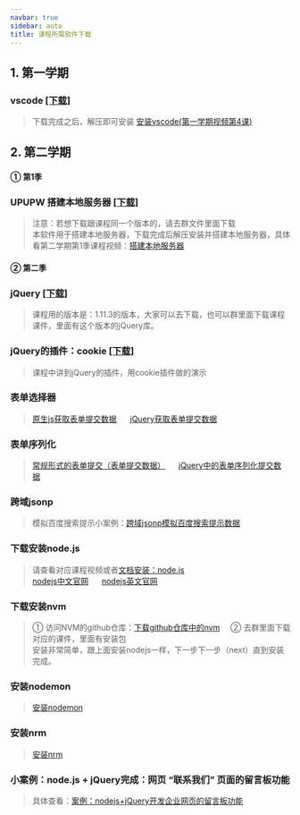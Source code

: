```yaml
---
navbar: true
sidebar: auto
title: 课程所需软件下载
---
```


## 1. 第一学期
### vscode <a href="https://code.visualstudio.com/" title="下载vscode" target="_blank">[下载]</a>
<!-- <a href="https://docs-51yrc-com.oss-cn-hangzhou.aliyuncs.com/software/VSCodeUserSetup-x64-1.74.2.rar" title="下载和课程同一版本的vscode">[下载]</a> -->

> 下载完成之后，解压即可安装  <a href="https://study.163.com/course/courseLearn.htm?courseId=1213374826&share=2&shareId=480000002289674#/learn/video?lessonId=1285001250&courseId=1213374826" target="_blank" title="安装vscode(第一学期视频第4课)点击查看">安装vscode(第一学期视频第4课)</a>


## 2. 第二学期
####  ① 第1季
### UPUPW 搭建本地服务器 <a href="https://php.upupw.net/ank2downloads/38/6698.html" title="下载UPUPW" target="_blank">[下载]</a>
<!-- <a href="https://docs-51yrc-com.oss-cn-hangzhou.aliyuncs.com/software/UPUPW_ANK_W64_V1.1.8.rar" title="下载和课程同一版本的UPUPW">[下载]</a> -->
> 注意：若想下载跟课程同一个版本的，请去群文件里面下载 <br/>
> 本软件用于搭建本地服务器，下载完成后解压安装并搭建本地服务器，具体看第二学期第1季课程视频：<a href="javascipt(void:0);" target="_blank" title="搭建本地服务器点击查看">搭建本地服务器</a> <br/>

####  ② 第二季
### jQuery <a href="https://www.bootcdn.cn/jquery/" title="下载和课程同一版本的jQuery.1.11.3" target="_blank">[下载]</a>
> 课程用的版本是：1.11.3的版本，大家可以去下载，也可以群里面下载课程课件，里面有这个版本的jQuery库。
### jQuery的插件：cookie <a href="https://www.bootcdn.cn/jquery-cookie/" title="下载jQuery的cookie插件" target="_blank">[下载]</a>
> 课程中讲到jQuery的插件，用cookie插件做的演示
### 表单选择器
> <a href="/secondless/w-b/jQuery.html#_12、表单选择器" title="原生js获取表单提交数据" target="_blank" style="margin-right:20px;">原生js获取表单提交数据</a>
> <a href="/secondless/w-b/jQuery.html#_2-jquery获取表单提交数据" title="jQuery获取表单提交数据" target="_blank" style="margin-right:20px;">jQuery获取表单提交数据</a>
### 表单序列化
> <a href="/secondless/w-b/Ajax.html#_4、表单序列化" title="常规形式的表单提交（表单提交数据）" target="_blank" style="margin-right:20px;">常规形式的表单提交（表单提交数据）</a>
> <a href="/secondless/w-b/Ajax.html#_2-jquery中的表单序列化提交数据-表单提交数据" title="jQuery中的表单序列化提交数据" target="_blank" style="margin-right:20px;">jQuery中的表单序列化提交数据</a>
### 跨域jsonp
> 模拟百度搜索提示小案例：<a href="/secondless/w-b/Ajax.html#_2-延伸一下-jquery中的跨域jsonp模拟百度搜索提示数据" title="跨域jsonp模拟百度搜索提示数据" target="_blank" style="margin-right:20px;">跨域jsonp模拟百度搜索提示数据</a>
### 下载安装node.js
> 请查看对应课程视频或者<a href="/secondless/w-b/Node.js.html#_1、-下载安装node-js" title="安装：node.js" target="_blank" style="margin-right:20px;">文档安装：node.js</a> <br/>
> <a href="https://www.nodejs.com.cn/" target="_blank">nodejs中文官网</a>  <a href="https://nodejs.org/en" target="_blank" style="margin-left:20px">nodejs英文官网</a>
### 下载安装nvm
> ① 访问NVM的github仓库：<a href="https://github.com/coreybutler/nvm-windows/releases" target="_blank">下载github仓库中的nvm</a>  <span style="margin-left:15px"> ② 去群里面下载对应的课件，里面有安装包</span> <br/>
> 安装非常简单，跟上面安装nodejs一样，下一步下一步（next）直到安装完成。
### 安装nodemon
> <a href="/secondless/w-b/Node.js.html#_1-安装nodemon" title="安装nodemon" target="_blank" style="margin-right:20px;">安装nodemon</a>
### 安装nrm
> <a href="/secondless/w-b/Node.js.html#_1-安装nrm" title="安装nrm" target="_blank" style="margin-right:20px;">安装nrm</a>
### 小案例：node.js + jQuery完成：网页 “联系我们” 页面的留言板功能
> 具体查看：<a href="/secondless/w-b/nodejs+jQuery开发留言板" target="_blank">案例：nodejs+jQuery开发企业网页的留言板功能</a>